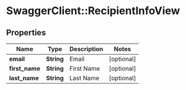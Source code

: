 # SwaggerClient::RecipientInfoView

## Properties
Name | Type | Description | Notes
------------ | ------------- | ------------- | -------------
**email** | **String** | Email | [optional] 
**first_name** | **String** | First Name | [optional] 
**last_name** | **String** | Last Name | [optional] 


